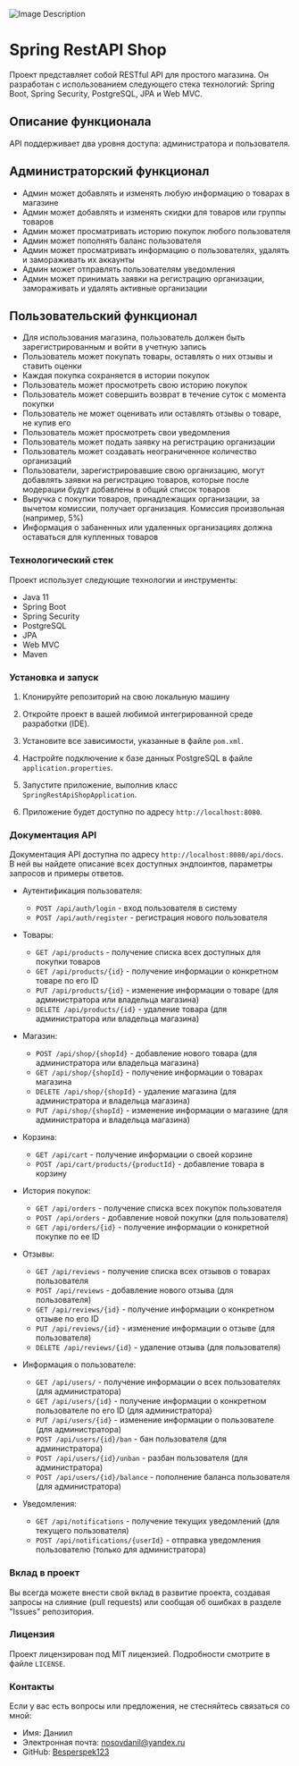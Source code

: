 ![Image Description](https://ibb.co/9spMcgz)


# Spring RestAPI Shop

Проект представляет собой RESTful API для простого магазина. Он разработан с использованием следующего стека технологий: Spring Boot, Spring Security, PostgreSQL, JPA и Web MVC.

## Описание функционала

API поддерживает два уровня доступа: администратора и пользователя.

## Администраторский функционал

- Админ может добавлять и изменять любую информацию о товарах в магазине
- Админ может добавлять и изменять скидки для товаров или группы товаров
- Админ может просматривать историю покупок любого пользователя
- Админ может пополнять баланс пользователя
- Админ может просматривать информацию о пользователях, удалять и замораживать их аккаунты
- Админ может отправлять пользователям уведомления
- Админ может принимать заявки на регистрацию организации, замораживать и удалять активные организации

## Пользовательский функционал

- Для использования магазина, пользователь должен быть зарегистрированным и войти в учетную запись
- Пользователь может покупать товары, оставлять о них отзывы и ставить оценки
- Каждая покупка сохраняется в истории покупок
- Пользователь может просмотреть свою историю покупок
- Пользователь может совершить возврат в течение суток с момента покупки
- Пользователь не может оценивать или оставлять отзывы о товаре, не купив его
- Пользователь может просмотреть свои уведомления
- Пользователь может подать заявку на регистрацию организации
- Пользователь может создавать неограниченное количество организаций
- Пользователи, зарегистрировавшие свою организацию, могут добавлять заявки на регистрацию товаров, которые после модерации будут добавлены в общий список товаров
- Выручка с покупки товаров, принадлежащих организации, за вычетом комиссии, получает организация. Комиссия произвольная (например, 5%)
- Информация о забаненных или удаленных организациях должна оставаться для купленных товаров


### Технологический стек
Проект использует следующие технологии и инструменты:

- Java 11
- Spring Boot
- Spring Security
- PostgreSQL
- JPA
- Web MVC
- Maven

### Установка и запуск

1. Клонируйте репозиторий на свою локальную машину

2. Откройте проект в вашей любимой интегрированной среде разработки (IDE).

3. Установите все зависимости, указанные в файле `pom.xml`.

4. Настройте подключение к базе данных PostgreSQL в файле `application.properties`.

5. Запустите приложение, выполнив класс `SpringRestApiShopApplication`.

6. Приложение будет доступно по адресу `http://localhost:8080`.

### Документация API
Документация API доступна по адресу `http://localhost:8080/api/docs`. В ней вы найдете описание всех доступных эндпоинтов, параметры запросов и примеры ответов.
- Аутентификация пользователя:
  - `POST /api/auth/login` - вход пользователя в систему
  - `POST /api/auth/register` - регистрация нового пользователя

- Товары:
  - `GET /api/products` - получение списка всех доступных для покупки товаров
  - `GET /api/products/{id}` - получение информации о конкретном товаре по его ID
  - `PUT /api/products/{id}` - изменение информации о товаре (для администратора или владельца магазина)
  - `DELETE /api/products/{id}` - удаление товара (для администратора или владельца магазина)

- Магазин:
  - `POST /api/shop/{shopId}` - добавление нового товара (для администратора или владельца магазина)
  - `GET /api/shop/{shopId}` - получение информации о товарах магазина
  - `DELETE /api/shop/{shopId}` - удаление магазина (для администратора и владельца магазина)
  - `PUT /api/shop/{shopId}` - изменение информации о магазине (для администратора и владельца магазина)

- Корзина:
  - `GET /api/cart` - получение информации о своей корзине
  - `POST /api/cart/products/{productId}` - добавление товара в корзину

- История покупок:
  - `GET /api/orders` - получение списка всех покупок пользователя
  - `POST /api/orders` - добавление новой покупки (для пользователя)
  - `GET /api/orders/{id}` - получение информации о конкретной покупке по ее ID

- Отзывы:
  - `GET /api/reviews` - получение списка всех отзывов о товарах пользователя
  - `POST /api/reviews` - добавление нового отзыва (для пользователя)
  - `GET /api/reviews/{id}` - получение информации о конкретном отзыве по его ID
  - `PUT /api/reviews/{id}` - изменение информации о отзыве (для пользователя)
  - `DELETE /api/reviews/{id}` - удаление отзыва (для пользователя)

- Информация о пользователе:
  - `GET /api/users/` - получение информации о всех пользователях (для администратора)
  - `GET /api/users/{id}` - получение информации о конкретном пользователе по его ID (для администратора)
  - `PUT /api/users/{id}` - изменение информации о пользователе (для администратора)
  - `POST /api/users/{id}/ban` - бан пользователя (для администратора)
  - `POST /api/users/{id}/unban` - разбан пользователя (для администратора)
  - `POST /api/users/{id}/balance` - пополнение баланса пользователя (для администратора)

- Уведомления:
  - `GET /api/notifications` - получение текущих уведомлений (для текущего пользователя)
  - `POST /api/notifications/{userId}` - отправка уведомления пользователю (только для администратора)


### Вклад в проект
Вы всегда можете внести свой вклад в развитие проекта, создавая запросы на слияние (pull requests) или сообщая об ошибках в разделе "Issues" репозитория.

### Лицензия
Проект лицензирован под MIT лицензией. Подробности смотрите в файле `LICENSE`.

### Контакты
Если у вас есть вопросы или предложения, не стесняйтесь связаться со мной:

- Имя: Даниил
- Электронная почта: nosovdanil@yandex.ru
- GitHub: [Besperspek123](https://github.com/Besperspek123)

